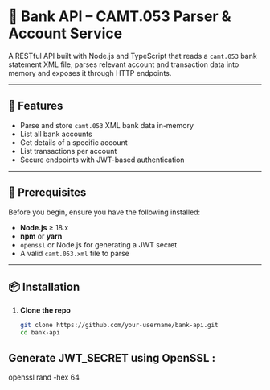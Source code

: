 # 💸 Bank API – CAMT.053 Parser & Account Service

A RESTful API built with Node.js and TypeScript that reads a `camt.053` bank statement XML file, parses relevant account and transaction data into memory and exposes it through HTTP endpoints.

---

## 🚀 Features

- Parse and store `camt.053` XML bank data in-memory
- List all bank accounts
- Get details of a specific account
- List transactions per account
- Secure endpoints with JWT-based authentication

---

## 🔧 Prerequisites

Before you begin, ensure you have the following installed:

- **Node.js** ≥ 18.x
- **npm** or **yarn**
- `openssl` or Node.js for generating a JWT secret
- A valid `camt.053.xml` file to parse

---

## 📦 Installation

1. **Clone the repo**
   ```bash
   git clone https://github.com/your-username/bank-api.git
   cd bank-api

## Generate JWT_SECRET using OpenSSL :

openssl rand -hex 64
